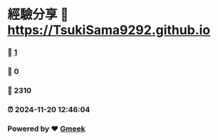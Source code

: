 # 經驗分享 :link: https://TsukiSama9292.github.io 
### :page_facing_up: [1](https://TsukiSama9292.github.io/tag.html) 
### :speech_balloon: 0 
### :hibiscus: 2310 
### :alarm_clock: 2024-11-20 12:46:04 
### Powered by :heart: [Gmeek](https://github.com/Meekdai/Gmeek)
